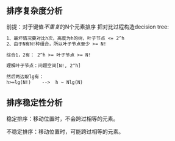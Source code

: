 ## 排序复杂度分析

前提：对于键值<i>不重复</i>的N个元素排序
把对比过程构造decision tree:
```latex
1、最坏情况要对比h次，高度为h的树，叶子节点 <= 2^h
2、由于N有N!种组合，所以叶子节点至少 >= N!

综合1，2有： 2^h >= 叶子节点 >= N!

理解叶子节点：问题空间[N!, 2^h] 

然后两边取lg有：
h>=lg(N!)    -->  h ~ Nlg(N)
```

## 排序稳定性分析
稳定排序：移动位置时，不会跨过相等的元素。

不稳定排序：移动位置时，可能跨过相等的元素。

